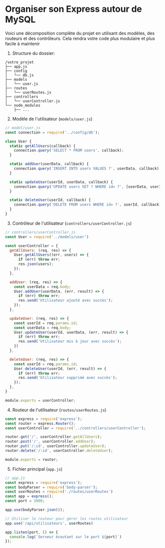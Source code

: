 # Organiser son Express autour de MySQL

Voici une décomposition complète du projet en utilisant des modèles, des routeurs et des contrôleurs. Cela rendra votre code plus modulaire et plus facile à maintenir

1. Structure du dossier:
```
/votre_projet
├── app.js
├── config
│   └── db.js
├── models
│   └── user.js
├── routes
│   └── userRoutes.js
├── controllers
│   └── userController.js
└── node_modules
    ├── ...
```

2. Modèle de l'utilisateur (`models/user.js`)
```js
// model/user.js
const connection = require('../config/db');

class User {
  static getAllUsers(callback) {
    connection.query('SELECT * FROM users', callback);
  }

  static addUser(userData, callback) {
    connection.query('INSERT INTO users VALUES ?', userData, callback);
  }

  static updateUser(userId, userData, callback) {
    connection.query('UPDATE users SET ? WHERE id= ?', [userData, userId], callback);
  }

  static deleteUser(userId, callback) {
    connection.query('DELETE FROM users WHERE id= ?', userId, callback);
  }
}
```

3. Contrôleur de l'utilisateur (`controllers/userController.js`)
```js
// controllers/userController.js
const User = require('../models/user')

const userController = {
  getAllUsers: (req, res) => {
    User.getAllUsers((err, users) => {
      if (err) throw err;
      res.json(users);
    });
  },

  addUser: (req, res) => {
    const userData = req.body;
    User.addUser(userData, (err, result) => {
      if (err) throw err;
      res.send('Utilisateur ajouté avec succès');
    });
  },

  updateUser: (req, res) => {
    const userId = req.params.id;
    const userData = req.body;
    User.updateUser(userId, userData, (err, result) => {
      if (err) throw err;
      res.send('Utilisateur mis à jour avec succès');
    })
  },

  deleteUser: (req, res) => {
    const userId = req.params.id;
    User.deleteUser(userId, (err, result) => {
      if (err) throw err;
      res.send('Utilisateur supprimé avec succès');
    });
  },
}

module.exports = userController;
```

4. Routeur de l'utilisateur (`routes/userRoutes.js`)

```js
const express = require('express');
const router = express.Router();
const userController = require('../controllers/userController');

router.get('/', userController.getAllUsers);
router.post('/', userController.addUser);
router.put('/:id', userController.updateUser);
router.delete('/:id', userController.deleteUser);

module.exports = router;
```

5. Fichier principal (`app.js`)

```js
// app.js
const express = require('express');
const bodyParser = require('body-parser');
const userRoutes = require('./routes/userRoutes')
const app = express();
const port = 3000;

app.use(bodyParser.json());

// Utiliser le routeur pour gérer les routes utilisateur
app.use('/api/utilisateurs', userRoutes)

app.listen(port, () => {
  console.log(`Serveur écoutant sur le port ${port}`)
});
```
